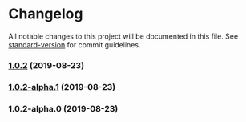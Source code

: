 # Changelog

All notable changes to this project will be documented in this file. See [standard-version](https://github.com/conventional-changelog/standard-version) for commit guidelines.

### [1.0.2](https://github.com/thebinaryfelix/create-iron-api/compare/v1.0.2-alpha.1...v1.0.2) (2019-08-23)

### [1.0.2-alpha.1](https://github.com/thebinaryfelix/create-iron-api/compare/v1.0.2-alpha.0...v1.0.2-alpha.1) (2019-08-23)

### 1.0.2-alpha.0 (2019-08-23)
